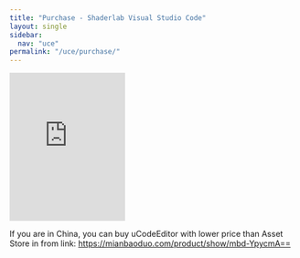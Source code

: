 ```yaml
---
title: "Purchase - Shaderlab Visual Studio Code"
layout: single
sidebar:
  nav: "uce"
permalink: "/uce/purchase/"
---
```


<iframe src="https://api.assetstore.unity3d.com/affiliate/embed/package/117349/widget?aid=1011lGoJ" style="width:202px; height:260px; border:0px;"></iframe>

If you are in China, you can buy uCodeEditor with lower price than Asset Store in from link: <https://mianbaoduo.com/product/show/mbd-YpycmA==>